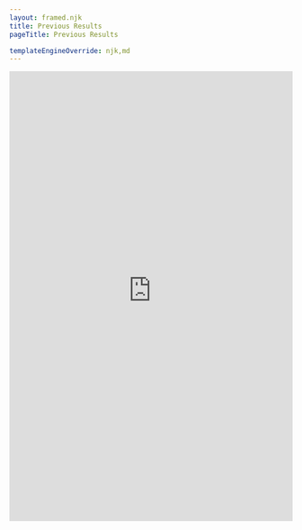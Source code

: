 ```yaml
---
layout: framed.njk
title: Previous Results
pageTitle: Previous Results

templateEngineOverride: njk,md
---
```

<div id="nav" style="display:none">1</div>
	<iframe frameborder="0" width="100%" height="800" src="https://www.kingstonregatta.co.uk/results/index.php"> </iframe>

